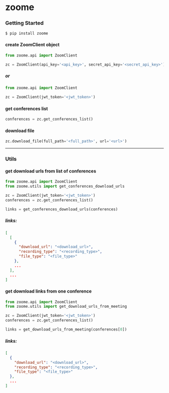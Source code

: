 # zoome

### Getting Started

`$ pip install zoome`

#### create ZoomClient object
```python
from zoome.api import ZoomClient

zc = ZoomClient(api_key='<api_key>', secret_api_key='<secret_api_key>')
```

##### or

```python
from zoome.api import ZoomClient

zc = ZoomClient(jwt_token='<jwt_token>')
```

#### get conferences list

```python
conferences = zc.get_conferences_list()
```

#### download file

```python
zc.download_file(full_path='<full_path>', url='<url>')
```

----

### Utils

#### get download urls from list of conferences

```python
from zoome.api import ZoomClient
from zoome.utils import get_conferences_download_urls

zc = ZoomClient(jwt_token='<jwt_token>')
conferences = zc.get_conferences_list()

links = get_conferences_download_urls(conferences)
```
##### links:
```json
[
  [
    {
      "download_url": "<download_url>",
      "recording_type": "<recording_type>",
      "file_type": "<file_type>"
    },
    ...
  ],
  ...
]
```

#### get download links from one conference

```python
from zoome.api import ZoomClient
from zoome.utils import get_download_urls_from_meeting

zc = ZoomClient(jwt_token='<jwt_token>')
conferences = zc.get_conferences_list()

links = get_download_urls_from_meeting(conferences[0])
```
##### links:
```json
[
  {
    "download_url": "<download_url>",
    "recording_type": "<recording_type>",
    "file_type": "<file_type>"
  },
  ...
]
```

